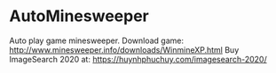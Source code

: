 # AutoMinesweeper
 Auto play game minesweeper. Download game: http://www.minesweeper.info/downloads/WinmineXP.html
 Buy ImageSearch 2020 at: https://huynhphuchuy.com/imagesearch-2020/
